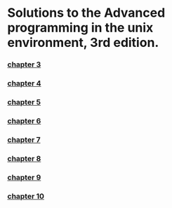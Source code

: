 # Solutions to the Advanced programming in the unix environment, 3rd edition.  
### [chapter 3](https://github.com/maitreyak/APUE_Book_Solutions/blob/master/chapter3.md)
### [chapter 4](https://github.com/maitreyak/APUE_Book_Solutions/blob/master/chapter4.md)
### [chapter 5](https://github.com/maitreyak/APUE_Book_Solutions/blob/master/chapter5.md)
### [chapter 6](https://github.com/maitreyak/APUE_Book_Solutions/blob/master/chapter6.md)
### [chapter 7](https://github.com/maitreyak/APUE_Book_Solutions/blob/master/chapter7.md)
### [chapter 8](https://github.com/maitreyak/APUE_Book_Solutions/blob/master/chapter8.md)
### [chapter 9](https://github.com/maitreyak/APUE_Book_Solutions/blob/master/chapter9.md)
### [chapter 10](https://github.com/maitreyak/APUE_Book_Solutions/blob/master/chapter10.md)
